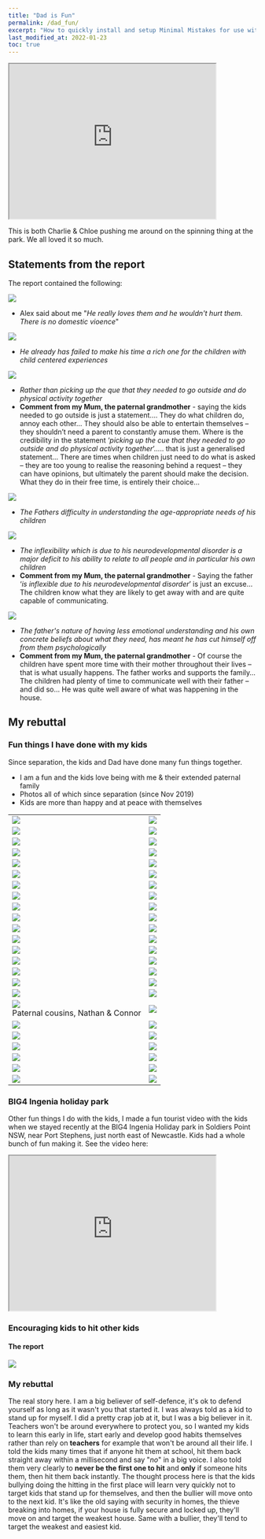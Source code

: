 ```yaml
---
title: "Dad is Fun"
permalink: /dad_fun/
excerpt: "How to quickly install and setup Minimal Mistakes for use with GitHub Pages."
last_modified_at: 2022-01-23
toc: true
---
```


[//]: # (margin:top right bottom left)

<iframe width="420" height="315"
    src="https://www.youtube.com/embed/H4vi8ATgJgw?playlist=H4vi8ATgJgw&loop=1&Version=3&autoplay=1&mute=1&showinfo=1&rel=0">
</iframe>

This is both Charlie & Chloe pushing me around on the spinning thing at the park. We all loved it so much. 

## Statements from the report

The report contained the following:

![](../blobs/lovedad/Report6.png)

- Alex said about me "*He really loves them and he wouldn't hurt them. There is no domestic vioence*"

![](../blobs/lovedad/Report1.png)

- *He already has failed to make his time a rich one for the children with child centered experiences*

![](../blobs/lovedad/Report2.png)

- *Rather than picking up the que that they needed to go outside and do physical activity together*
- **Comment from my Mum, the paternal grandmother** - saying the kids needed to go outside is just a statement…. They do what children do, annoy each other… They should also be able to entertain themselves – they shouldn’t need a parent to constantly amuse them.   Where is the credibility in the statement ‘*picking up the cue that they needed to go outside and do physical activity together*’…..     that is just a generalised statement… There are times when children just need to do what is asked – they are too young to realise the reasoning behind a request – they can have opinions, but ultimately the parent should make the decision.    What they do in their free time, is entirely their choice…


![](../blobs/lovedad/Report3.png)

- *The Fathers difficulty in understanding the age-appropriate needs of his children*

![](../blobs/lovedad/Report4.png)

- *The inflexibility which is due to his neurodevelopmental disorder is a major deficit to his ability to relate to all people and in particular his own children*
- **Comment from my Mum, the paternal grandmother** - Saying the father ‘*is inflexible due to his neurodevelopmental disorder*’ is just an excuse… The children know what they are likely to get away with and are quite capable of communicating.

![](../blobs/lovedad/Report5.png)

- *The father's nature of having less emotional understanding and his own concrete beliefs about what they need, has meant he has cut himself off from them psychologically*
- **Comment from my Mum, the paternal grandmother** - Of course the children have spent more time with their mother throughout their lives – that is what usually happens.  The father works and supports the family…  The children had plenty of time to communicate well with their father – and did so… He was quite well aware of what was happening in the house.

## My rebuttal

### Fun things I have done with my kids

Since separation, the kids and Dad have done many fun things together.

- I am a fun and the kids love being with me & their extended paternal family
- Photos all of which since separation (since Nov 2019)
- Kids are more than happy and at peace with themselves

|  |  |
| ----------- | ----------- |
| ![](../blobs/lovedad/Picture1.png) | ![](../blobs/lovedad/Picture2.png) |
| ![](../blobs/lovedad/Picture3.png) | ![](../blobs/lovedad/Picture4.png) |
| ![](../blobs/lovedad/Picture5.png) | ![](../blobs/lovedad/Picture6.png) |
| ![](../blobs/lovedad/Picture7.png) | ![](../blobs/lovedad/Picture8.png) |
| ![](../blobs/lovedad/Picture9.png) | ![](../blobs/lovedad/Picture10.png) |
| ![](../blobs/lovedad/Picture11.png) | ![](../blobs/lovedad/Picture12.png) |
| ![](../blobs/lovedad/Picture13.png) | ![](../blobs/lovedad/Picture14.png) |
| ![](../blobs/lovedad/Picture15.png) | ![](../blobs/lovedad/Picture16.png) |
| ![](../blobs/lovedad/Picture17.png) | ![](../blobs/lovedad/Picture18.png) |
| ![](../blobs/lovedad/Picture19.png) | ![](../blobs/lovedad/Picture20.png) |
| ![](../blobs/lovedad/Picture21.png) | ![](../blobs/lovedad/Picture22.png) |
| ![](../blobs/lovedad/Picture23.png) | ![](../blobs/lovedad/Picture24.png) |
| ![](../blobs/lovedad/Picture25.png) | ![](../blobs/lovedad/Picture26.png) |
| ![](../blobs/lovedad/Picture27.png) | ![](../blobs/lovedad/Picture28.png) |
| ![](../blobs/lovedad/Picture29.png) | ![](../blobs/lovedad/Picture30.png) |
| ![](../blobs/lovedad/Picture31.png) | ![](../blobs/lovedad/Picture32.png) |
| ![](../blobs/lovedad/Picture33.png) | ![](../blobs/lovedad/Picture34.png) |
| ![](../blobs/lovedad/Picture35.png) <br> Paternal cousins, Nathan & Connor | ![](../blobs/lovedad/Picture36.png) |
| ![](../blobs/lovedad/Picture37.png) | ![](../blobs/lovedad/Picture38.png) |
| ![](../blobs/lovedad/Picture39.png) | ![](../blobs/lovedad/Picture40.png) |
| ![](../blobs/lovedad/Picture41.png) | ![](../blobs/lovedad/Picture42.png) |
| ![](../blobs/lovedad/Picture43.png) | ![](../blobs/lovedad/Picture44.png) |
| ![](../blobs/lovedad/Picture45.png) | ![](../blobs/lovedad/Picture46.png) |
| ![](../blobs/lovedad/Picture47.png) | ![](../blobs/lovedad/Picture48.png) |

### BIG4 Ingenia holiday park

Other fun things I do with the kids, I made a fun tourist video with the kids when we stayed recently at the BIG4 Ingenia Holiday park in Soldiers Point NSW, near Port Stephens, just north east of Newcastle. Kids had a whole bunch of fun making it. See the video here:

<iframe width="420" height="315"
    src="https://www.youtube.com/embed/vvz1-OsgYB8?playlist=vvz1-OsgYB8&loop=1&Version=3&autoplay=1&mute=1&showinfo=1&rel=0">
</iframe>


### Encouraging kids to hit other kids

#### The report

![](../blobs/lovedad/report_kids_bullying1.png)

### My rebuttal

The real story here. I am a big believer of self-defence, it's ok to defend yourself as long as it wasn't you that started it. I was always told as a kid to stand up for myself. I did a pretty crap job at it, but I was a big believer in it. Teachers won't be around everywhere to protect you, so I wanted my kids to learn this early in life, start early and develop good habits themselves rather than rely on **teachers** for example that won't be around all their life. I told the kids many times that if anyone hit them at school, hit them back straight away within a millisecond and say "*no*" in a big voice. I also told them very clearly to **never be the first one to hit** and **only** if someone hits them, then hit them back instantly. The thought process here is that the kids bullying doing the hitting in the first place will learn very quickly not to target kids that stand up for themselves, and then the bullier will move onto to the next kid. It's like the old saying with security in homes, the thieve breaking into homes, if your house is fully secure and locked up, they'll move on and target the weakest house. Same with a bullier, they'll tend to target the weakest and easiest kid.
